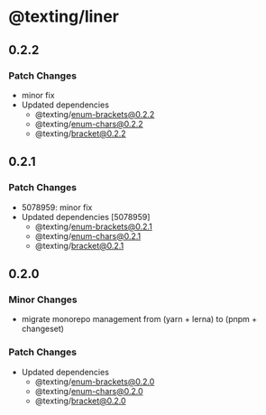 # @texting/liner

## 0.2.2

### Patch Changes

- minor fix
- Updated dependencies
  - @texting/enum-brackets@0.2.2
  - @texting/enum-chars@0.2.2
  - @texting/bracket@0.2.2

## 0.2.1

### Patch Changes

- 5078959: minor fix
- Updated dependencies [5078959]
  - @texting/enum-brackets@0.2.1
  - @texting/enum-chars@0.2.1
  - @texting/bracket@0.2.1

## 0.2.0

### Minor Changes

- migrate monorepo management from (yarn + lerna) to (pnpm + changeset)

### Patch Changes

- Updated dependencies
  - @texting/enum-brackets@0.2.0
  - @texting/enum-chars@0.2.0
  - @texting/bracket@0.2.0
